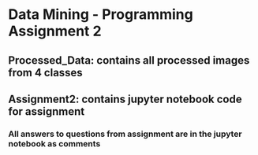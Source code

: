 # Data Mining - Programming Assignment 2
## Processed_Data: contains all processed images from 4 classes
## Assignment2: contains jupyter notebook code for assignment
### All answers to questions from assignment are in the jupyter notebook as comments
